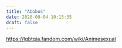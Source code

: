 ```yaml
---
title: "Abobus"
date: 2020-09-04 10:15:35
draft: false
---
```


https://lgbtqia.fandom.com/wiki/Animesexual
